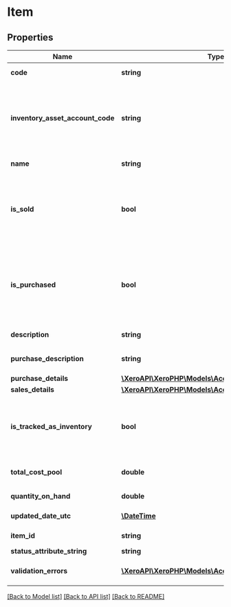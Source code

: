 # Item

## Properties
Name | Type | Description | Notes
------------ | ------------- | ------------- | -------------
**code** | **string** | User defined item code (max length &#x3D; 30) | 
**inventory_asset_account_code** | **string** | The inventory asset account for the item. The account must be of type INVENTORY. The  COGSAccountCode in PurchaseDetails is also required to create a tracked item | [optional] 
**name** | **string** | The name of the item (max length &#x3D; 50) | [optional] 
**is_sold** | **bool** | Boolean value, defaults to true. When IsSold is true the item will be available on sales transactions in the Xero UI. If IsSold is updated to false then Description and SalesDetails values will be nulled. | [optional] 
**is_purchased** | **bool** | Boolean value, defaults to true. When IsPurchased is true the item is available for purchase transactions in the Xero UI. If IsPurchased is updated to false then PurchaseDescription and PurchaseDetails values will be nulled. | [optional] 
**description** | **string** | The sales description of the item (max length &#x3D; 4000) | [optional] 
**purchase_description** | **string** | The purchase description of the item (max length &#x3D; 4000) | [optional] 
**purchase_details** | [**\XeroAPI\XeroPHP\Models\Accounting\Purchase**](Purchase.md) |  | [optional] 
**sales_details** | [**\XeroAPI\XeroPHP\Models\Accounting\Purchase**](Purchase.md) |  | [optional] 
**is_tracked_as_inventory** | **bool** | True for items that are tracked as inventory. An item will be tracked as inventory if the InventoryAssetAccountCode and COGSAccountCode are set. | [optional] 
**total_cost_pool** | **double** | The value of the item on hand. Calculated using average cost accounting. | [optional] 
**quantity_on_hand** | **double** | The quantity of the item on hand | [optional] 
**updated_date_utc** | [**\DateTime**](\DateTime.md) | Last modified date in UTC format | [optional] 
**item_id** | **string** | The Xero identifier for an Item | [optional] 
**status_attribute_string** | **string** | Status of object | [optional] 
**validation_errors** | [**\XeroAPI\XeroPHP\Models\Accounting\ValidationError[]**](ValidationError.md) | Displays array of validation error messages from the API | [optional] 

[[Back to Model list]](../README.md#documentation-for-models) [[Back to API list]](../README.md#documentation-for-api-endpoints) [[Back to README]](../README.md)



